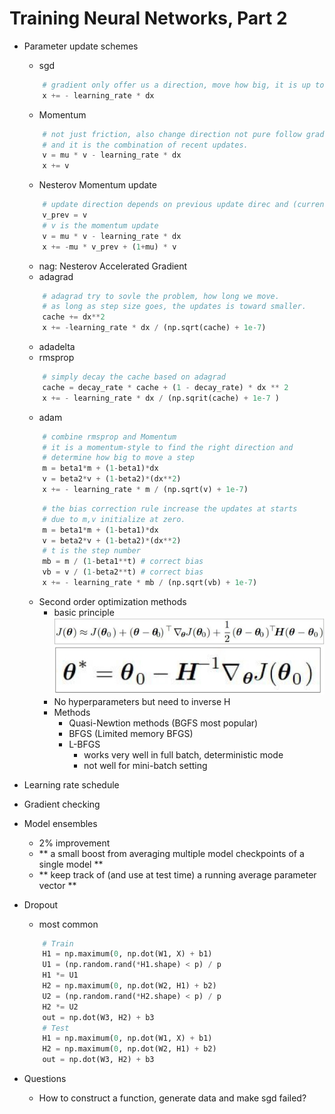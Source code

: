 # Training Neural Networks, Part 2

- Parameter update schemes
  - sgd 
  ```Python
      # gradient only offer us a direction, move how big, it is up to you.
      x += - learning_rate * dx 
  ```
  - Momentum
  ```Python
      # not just friction, also change direction not pure follow gradient
      # and it is the combination of recent updates.
      v = mu * v - learning_rate * dx 
      x += v
  ```
  - Nesterov Momentum update
  ```Python
      # update direction depends on previous update direc and (current + epsion)'s direc
      v_prev = v
      # v is the momentum update
      v = mu * v - learning_rate * dx
      x += -mu * v_prev + (1+mu) * v
  ```
  - nag: Nesterov Accelerated Gradient
  - adagrad
  ```Python
      # adagrad try to sovle the problem, how long we move.
      # as long as step size goes, the updates is toward smaller.
      cache += dx**2
      x += -learning_rate * dx / (np.sqrt(cache) + 1e-7)
  ```
  - adadelta
  - rmsprop
  ```Python
      # simply decay the cache based on adagrad
      cache = decay_rate * cache + (1 - decay_rate) * dx ** 2
      x += - learning_rate * dx / (np.sqrit(cache) + 1e-7 )
  ```
  - adam
  ```Python
      # combine rmsprop and Momentum
      # it is a momentum-style to find the right direction and
      # determine how big to move a step
      m = beta1*m + (1-beta1)*dx
      v = beta2*v + (1-beta2)*(dx**2)
      x += - learning_rate * m / (np.sqrt(v) + 1e-7)
  ```
  ```Python
      # the bias correction rule increase the updates at starts
      # due to m,v initialize at zero.
      m = beta1*m + (1-beta1)*dx
      v = beta2*v + (1-beta2)*(dx**2)
      # t is the step number
      mb = m / (1-beta1**t) # correct bias
      vb = v / (1-beta2**t) # correct bias
      x += - learning_rate * mb / (np.sqrt(vb) + 1e-7)
  ```
  - Second order optimization methods
    - basic principle
      ![taylor expansion](pics/second-order_Taylor_expansion.jpg)
      ![Newton parameter updates](pics/Newtion_parameter_update.jpg)
    - No hyperparameters but need to inverse H
    - Methods
      - Quasi-Newtion methods (BGFS most popular)
      - BFGS (Limited memory BFGS)
      - L-BFGS
        - works very well in full batch, deterministic mode
        - not well for mini-batch setting
  
- Learning rate schedule
  
- Gradient checking

- Model ensembles
  - 2% improvement
  - ** a small boost from averaging multiple model checkpoints of a single model **
  - ** keep track of (and use at test time) a running average parameter vector **
  
- Dropout
  - most common
  ```Python
      # Train
      H1 = np.maximum(0, np.dot(W1, X) + b1)
      U1 = (np.random.rand(*H1.shape) < p) / p
      H1 *= U1
      H2 = np.maximum(0, np.dot(W2, H1) + b2)
      U2 = (np.random.rand(*H2.shape) < p) / p
      H2 *= U2
      out = np.dot(W3, H2) + b3
      # Test
      H1 = np.maximum(0, np.dot(W1, X) + b1)
      H2 = np.maximum(0, np.dot(W2, H1) + b2)
      out = np.dot(W3, H2) + b3
  ```


- Questions
  - How to construct a function, generate data and make sgd failed?
